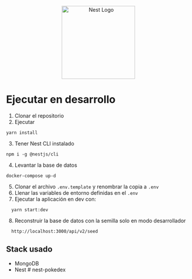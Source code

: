 <p align="center">
  <a href="http://nestjs.com/" target="blank"><img src="https://nestjs.com/img/logo-small.svg" width="200" alt="Nest Logo" /></a>
</p>

# Ejecutar en desarrollo

1. Clonar el repositorio
2. Ejecutar
```
yarn install
```
3. Tener Nest CLI instalado 
```
npm i -g @nestjs/cli
```

4. Levantar la base de datos
```
docker-compose up-d

```
5. Clonar el archivo ```.env.template``` y renombrar la copia a ```.env```
6. Llenar las variables de entorno definidas en el ```.env```
7. Ejecutar la aplicación en dev con:
```
  yarn start:dev
``` 

8. Reconstruir la base de datos con la semilla solo en modo desarrollador
```
  http://localhost:3000/api/v2/seed
```

## Stack usado
* MongoDB
* Nest
#   n e s t - p o k e d e x  
 